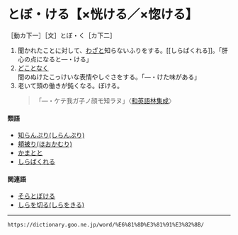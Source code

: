 # とぼ・ける【×恍ける／×惚ける】

［動カ下一］［文］とぼ・く［カ下二］

1. 聞かれたことに対して、[わざと](わざと（態と）)知らないふりをする。[[しらばくれる]]。「肝心の点になると―・ける」
2. [どことなく](どことなく（何処と無く）)間のぬけたこっけいな表情やしぐさをする。「―・けた味がある」
3. 老いて頭の働きが鈍くなる。ぼける。
    >「―・ケテ我ガ子ノ顔モ知ラヌ」〈[和英語林集成](https://dictionary.goo.ne.jp/word/%E5%92%8C%E8%8B%B1%E8%AA%9E%E6%9E%97%E9%9B%86%E6%88%90/#jn-237530)〉
        

#### 類語

-   [知らんぷり(しらんぷり)](https://dictionary.goo.ne.jp/word/%E7%9F%A5%E3%82%89%E3%82%93%E6%8C%AF%E3%82%8A/#jn-112419)
-   [頬被り(ほおかむり)](https://dictionary.goo.ne.jp/word/%E9%A0%B0%E8%A2%AB%E3%82%8A_%28%E3%81%BB%E3%81%8A%E3%81%8B%E3%82%80%E3%82%8A%29/#jn-202855)
-   [かまとと](https://dictionary.goo.ne.jp/word/%E8%92%B2%E9%AD%9A/#jn-44607)
-   [しらばくれる](https://dictionary.goo.ne.jp/word/%E3%81%97%E3%82%89%E3%81%B0%E3%81%8F%E3%82%8C%E3%82%8B/#jn-112327)

#### 関連語

-   [そらとぼける](https://dictionary.goo.ne.jp/word/%E7%A9%BA%E6%83%9A%E3%81%91%E3%82%8B/#jn-131600)
-   [しらを切る(しらをきる)](https://dictionary.goo.ne.jp/word/%E7%99%BD%E3%82%92%E5%88%87%E3%82%8B/#jn-112081)

---
`https://dictionary.goo.ne.jp/word/%E6%81%8D%E3%81%91%E3%82%8B/`
